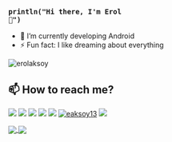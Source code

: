 ### <code>println("Hi there, I'm Erol 👋")</code> 

<!-- 🔭 I’m currently working on <a href="https://github.com/erolaksoy/KotlinAppForMyServer">Kotlin App with Backend .Net Core</a>-->
- 🌱 I’m currently developing Android
- ⚡ Fun fact: I like dreaming about everything

![erolaksoy](https://komarev.com/ghpvc/?username=erolaksoy)

## 📫 How to reach me?

[![](https://img.shields.io/twitter/follow/eaksoy113?style=social)](https://www.twitter.com/eaksoy113)
[![](https://img.shields.io/github/followers/erolaksoy?style=social)](https://www.github.com/erolaksoy)
<a href="mailto:erolaksoy98@gmail.com"><img src="https://img.shields.io/badge/Gmail-D14836?style=for-the-badge&logo=gmail&logoColor=white"/></a>
<a href="mailto:erolaksoy@outlook.com"><img src="https://img.shields.io/badge/Microsoft_Outlook-0078D4?style=for-the-badge&logo=microsoft-outlook&logoColor=white"/></a>
<a href="https://linkedin.com/in/erol-aksoy" target="_blank"><img src="https://img.shields.io/badge/LinkedIn-0077B5?style=for-the-badge&logo=linkedin&logoColor=white"/></a>
<a href="https://instagram.com/eaksoy13" target="_blank"><img src="https://img.shields.io/badge/Instagram-E4405F?style=for-the-badge&logo=instagram&logoColor=white" alt="eaksoy13"/></a>
<a href="https://reddit.com/user/pcparticle" target="_blank"><img src="https://img.shields.io/badge/Reddit-FF4500?style=for-the-badge&logo=reddit&logoColor=white" /></a>

<a href="https://github.com/erolaksoy">
<img align="center" src="https://github-readme-stats.vercel.app/api/top-langs/?username=erolaksoy&hide=css,html,javascript&theme=vue-dark"/>
</a>

<a href="https://github.com/erolaksoy">
<img align="center" src="https://github-readme-stats.vercel.app/api?username=erolaksoy&show_icons=true&theme=vue-dark"/>
</a>
